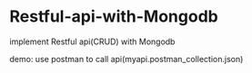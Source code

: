 # Restful-api-with-Mongodb
implement Restful api(CRUD) with Mongodb

demo: use postman to call api(myapi.postman_collection.json)
